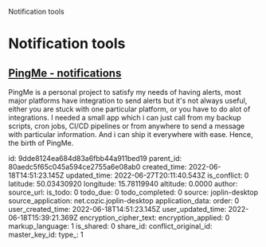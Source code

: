 Notification tools

# Notification tools

## [**PingMe** - notifications](https://pingme.lmno.pk/#/)
PingMe is a personal project to satisfy my needs of having alerts, most major platforms have integration to send alerts but it's not always useful, either you are stuck with one particular platform, or you have to do alot of integrations. I needed a small app which i can just call from my backup scripts, cron jobs, CI/CD pipelines or from anywhere to send a message with particular information. And i can ship it everywhere with ease. Hence, the birth of PingMe.

id: 9dde8124ea684d83a6fbb44a911bed19
parent_id: 80aedc5f65c045a594ce2755a6e08ab0
created_time: 2022-06-18T14:51:23.145Z
updated_time: 2022-06-27T20:11:40.543Z
is_conflict: 0
latitude: 50.03430920
longitude: 15.78119940
altitude: 0.0000
author: 
source_url: 
is_todo: 0
todo_due: 0
todo_completed: 0
source: joplin-desktop
source_application: net.cozic.joplin-desktop
application_data: 
order: 0
user_created_time: 2022-06-18T14:51:23.145Z
user_updated_time: 2022-06-18T15:39:21.369Z
encryption_cipher_text: 
encryption_applied: 0
markup_language: 1
is_shared: 0
share_id: 
conflict_original_id: 
master_key_id: 
type_: 1
